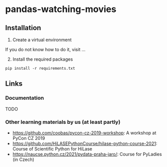 # pandas-watching-movies

## Installation

1) Create a virtual environment

If you do not know how to do it, visit ...

2) Install the required packages 

```
pip install -r requirements.txt
```

## Links

### Documentation

TODO
### Other learning materials by us (at least partly)

- <https://github.com/coobas/pycon-cz-2019-workshop>: A workshop at PyCon CZ 2019
- <https://github.com/HiLASEPythonCourse/hilase-python-course-2021>: Course of Scientific Python for HiLase
- <https://naucse.python.cz/2021/pydata-praha-jaro/>: Course for PyLadies (in Czech)